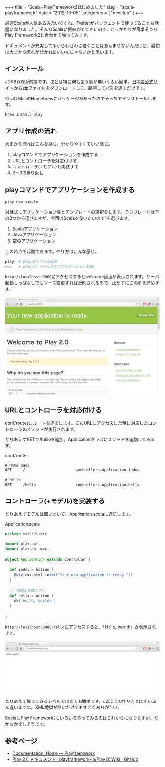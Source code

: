 +++
title = "Scala+PlayFramework2はじめました"
slug = "scala-playframework"
date = "2012-10-05"
categories = [ "develop" ]
+++

最近Scalaが人気あるみたいですね。Twitterがバックエンドで使ってることも話題になりました。そんなScalaに興味がでてきたので、とっかかりが簡単そうなPlay Framework2と合わせて触ってみます。

ドキュメントが充実してるからわざわざ書くことはあんまりないんだけど、最初は大まかな流れが分かればいいんじゃないかと思います。

## インストール

JDK6以降が前提です。あとは特に何も言う事が無いくらい簡単。[日本語公式サイト](http://playdocja.appspot.com/)からzipファイルをダウンロードして、展開してパスを通すだけです。

今回はMacのHomebrewにパッケージがあったのでそっちでインストールします。

``` bash
brew install play
```

## アプリ作成の流れ

大まかな流れはこんな感じ。分かりやすくていい感じ。

1. playコマンドでアプリケーションを作成する
2. URLとコントローラを対応付ける
3. コントローラ(+モデル)を実装する
4. 2〜3の繰り返し

## playコマンドでアプリケーションを作成する

``` bash
play new sample
```

対話式にアプリケーション名とテンプレートの選択をします。テンプレートは下の3つから選びますが、今回はScalaを使いたいので1を選びます。

1. Scalaアプリケーション
2. Javaアプリケーション
3. 空のアプリケーション

この時点で起動できます。やり方はこんな感じ。

``` bash
play  # playコンソール起動
run   # playコンソール内でアプリケーション起動
```

`http://localhost:9000`にアクセスするとwelcome画面が表示されます。サーバ起動しっぱなしでもソース変更すれば反映されるので、止めずにこのまま進めます。

![image playframework welcome](/images/20121005-playframework-welcome.png "playframework welcome")

## URLとコントローラを対応付ける

conf/routesにルートを追加します。このURLにアクセスした時に対応したコントローラのメソッドが実行されます。

とりあえずGETで/helloを追加。Applicationクラスにメソッドを追加してみます。

conf/routes

```
# Home page
GET     /                       controllers.Application.index

# Hello
GET     /hello                  controllers.Application.hello
```

## コントローラ(+モデル)を実装する

とりあえずモデルは置いといて、Application.scalaに追記します。

Application.scala

``` scala
package controllers

import play.api._
import play.api.mvc._

object Application extends Controller {

  def index = Action {
    Ok(views.html.index("Your new application is ready."))
  }

  // 信頼と実績のアレ
  def hello = Action {
    Ok("Hello, world!")
  }

}
```

`http://localhost:9000/hello`にアクセスすると、「Hello, world!」が表示されます。

![image playframework hello](/images/20121005-playframework-hello.png "playframework hello")

とりあえず触ってみるレベルではとても簡単です。J2EEでの作り方とはずいぶん違いますね。XML地獄が無いだけでもすごくありがたい。

ScalaもPlay Framework2もいろいろ作ってみるのはこれからになりますが、なかなか楽しそうです。

## 参考ページ

- [Documentation: Home — Playframework](http://playdocja.appspot.com/documentation/2.0.3/Home)
- [Play 2.0 ドキュメント · playframework-ja/Play20 Wiki · GitHub](https://github.com/playframework-ja/Play20/wiki)
